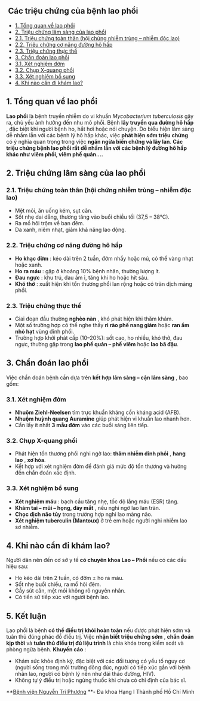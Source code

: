 ## ️ Các triệu chứng của bệnh lao phổi

  * [1. Tổng quan về lao phổi](https://bvnguyentriphuong.com.vn/benh-truyen-nhiem/cac-trieu-chung-cua-benh-lao-phoi#1-tng-quan-v-lao-phi)
  * [2. Triệu chứng lâm sàng của lao phổi](https://bvnguyentriphuong.com.vn/benh-truyen-nhiem/cac-trieu-chung-cua-benh-lao-phoi#2-triu-chng-lm-sng-ca-lao-phi)
  * [2.1. Triệu chứng toàn thân (hội chứng nhiễm trùng – nhiễm độc lao)](https://bvnguyentriphuong.com.vn/benh-truyen-nhiem/cac-trieu-chung-cua-benh-lao-phoi#21-triu-chng-ton-thn-hi-chng-nhim-trng-nhim-c-lao)
  * [2.2. Triệu chứng cơ năng đường hô hấp](https://bvnguyentriphuong.com.vn/benh-truyen-nhiem/cac-trieu-chung-cua-benh-lao-phoi#22-triu-chng-c-nng-ng-h-hp)
  * [2.3. Triệu chứng thực thể](https://bvnguyentriphuong.com.vn/benh-truyen-nhiem/cac-trieu-chung-cua-benh-lao-phoi#23-triu-chng-thc-th)
  * [3. Chẩn đoán lao phổi](https://bvnguyentriphuong.com.vn/benh-truyen-nhiem/cac-trieu-chung-cua-benh-lao-phoi#3-chn-on-lao-phi)
  * [3.1. Xét nghiệm đờm](https://bvnguyentriphuong.com.vn/benh-truyen-nhiem/cac-trieu-chung-cua-benh-lao-phoi#31-xt-nghim-m)
  * [3.2. Chụp X-quang phổi](https://bvnguyentriphuong.com.vn/benh-truyen-nhiem/cac-trieu-chung-cua-benh-lao-phoi#32-chp-xquang-phi)
  * [3.3. Xét nghiệm bổ sung](https://bvnguyentriphuong.com.vn/benh-truyen-nhiem/cac-trieu-chung-cua-benh-lao-phoi#33-xt-nghim-b-sung)
  * [4. Khi nào cần đi khám lao?](https://bvnguyentriphuong.com.vn/benh-truyen-nhiem/cac-trieu-chung-cua-benh-lao-phoi#4-khi-no-cn-i-khm-lao)


## **1. Tổng quan về lao phổi**
**Lao phổi** là bệnh truyền nhiễm do vi khuẩn _Mycobacterium tuberculosis_ gây ra, chủ yếu ảnh hưởng đến nhu mô phổi. Bệnh **lây truyền qua đường hô hấp** , đặc biệt khi người bệnh ho, hắt hơi hoặc nói chuyện. Do biểu hiện lâm sàng dễ nhầm lẫn với các bệnh lý hô hấp khác, việc **phát hiện sớm triệu chứng** có ý nghĩa quan trọng trong việc **ngăn ngừa biến chứng và lây lan**.
**Các triệu chứng bệnh lao phổi rất dễ nhầm lẫn với các bệnh lý đường hô hấp khác như viêm phổi, viêm phế quản….**
## **2. Triệu chứng lâm sàng của lao phổi**
### **2.1. Triệu chứng toàn thân (hội chứng nhiễm trùng – nhiễm độc lao)**
  * Mệt mỏi, ăn uống kém, sụt cân.
  * Sốt nhẹ dai dẳng, thường tăng vào buổi chiều tối (37,5 – 38°C).
  * Ra mồ hôi trộm về ban đêm.
  * Da xanh, niêm nhạt, giảm khả năng lao động.


### **2.2. Triệu chứng cơ năng đường hô hấp**
  * **Ho khạc đờm** : kéo dài trên 2 tuần, đờm nhầy hoặc mủ, có thể vàng nhạt hoặc xanh.
  * **Ho ra máu** : gặp ở khoảng 10% bệnh nhân, thường lượng ít.
  * **Đau ngực** : khu trú, đau âm ỉ, tăng khi ho hoặc hít sâu.
  * **Khó thở** : xuất hiện khi tổn thương phổi lan rộng hoặc có tràn dịch màng phổi.


### **2.3. Triệu chứng thực thể**
  * Giai đoạn đầu thường **nghèo nàn** , khó phát hiện khi thăm khám.
  * Một số trường hợp có thể nghe thấy **rì rào phế nang giảm** hoặc **ran ẩm nhỏ hạt** vùng đỉnh phổi.
  * Trường hợp khởi phát cấp (10–20%): sốt cao, ho nhiều, khó thở, đau ngực, thường gặp trong **lao phế quản – phế viêm** hoặc **lao bã đậu**.


## **3. Chẩn đoán lao phổi**
Việc chẩn đoán bệnh cần dựa trên **kết hợp lâm sàng – cận lâm sàng** , bao gồm:
### **3.1. Xét nghiệm đờm**
  * **Nhuộm Ziehl-Neelsen** tìm trực khuẩn kháng cồn kháng acid (AFB).
  * **Nhuộm huỳnh quang Auramine** giúp phát hiện vi khuẩn lao nhanh hơn.
  * Cần lấy ít nhất **3 mẫu đờm** vào các buổi sáng liên tiếp.


### **3.2. Chụp X-quang phổi**
  * Phát hiện tổn thương phổi nghi ngờ lao: **thâm nhiễm đỉnh phổi** , **hang lao** , **xơ hóa**.
  * Kết hợp với xét nghiệm đờm để đánh giá mức độ tổn thương và hướng đến chẩn đoán xác định.


### **3.3. Xét nghiệm bổ sung**
  * **Xét nghiệm máu** : bạch cầu tăng nhẹ, tốc độ lắng máu (ESR) tăng.
  * **Khám tai – mũi – họng, đáy mắt** , nếu nghi ngờ lao lan tràn.
  * **Chọc dịch não tủy** trong trường hợp nghi lao màng não.
  * **Xét nghiệm tuberculin (Mantoux)** ở trẻ em hoặc người nghi nhiễm lao sơ nhiễm.


## **4. Khi nào cần đi khám lao?**
Người dân nên đến cơ sở y tế **có chuyên khoa Lao – Phổi** nếu có các dấu hiệu sau:
  * Ho kéo dài trên 2 tuần, có đờm ± ho ra máu.
  * Sốt nhẹ buổi chiều, ra mồ hôi đêm.
  * Gầy sút cân, mệt mỏi không rõ nguyên nhân.
  * Có tiền sử tiếp xúc với người bệnh lao.


## **5. Kết luận**
Lao phổi là bệnh **có thể điều trị khỏi hoàn toàn** nếu được phát hiện sớm và tuân thủ đúng phác đồ điều trị. Việc **nhận biết triệu chứng sớm** , **chẩn đoán kịp thời** và **tuân thủ điều trị đủ liệu trình** là chìa khóa trong kiểm soát và phòng ngừa bệnh.
**Khuyến cáo** :
  * Khám sức khỏe định kỳ, đặc biệt với các đối tượng có yếu tố nguy cơ (người sống trong môi trường đông đúc, người có tiếp xúc gần với bệnh nhân lao, người có bệnh lý nền như đái tháo đường, HIV).
  * Không tự ý điều trị hoặc ngừng thuốc khi chưa có chỉ định của bác sĩ.


**[Bệnh viện Nguyễn Tri Phương](https://bvnguyentriphuong.com.vn/) **- Đa khoa Hạng I Thành phố Hồ Chí Minh

